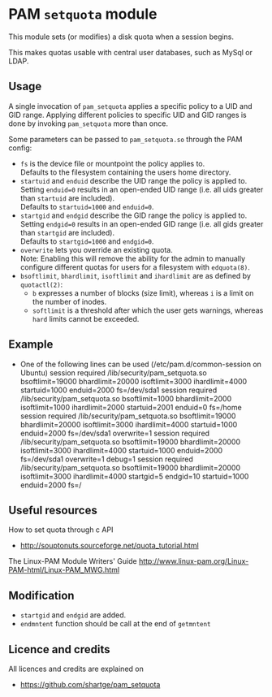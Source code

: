 PAM `setquota` module
=====================

This module sets (or modifies) a disk quota when a session begins.

This makes quotas usable with central user databases, such as MySql or LDAP.

Usage
-----
A single invocation of `pam_setquota` applies a specific policy to a UID and GID range.
Applying different policies to specific UID and GID ranges is done by invoking
`pam_setquota` more than once.

Some parameters can be passed to `pam_setquota.so` through the PAM config:
- `fs` is the device file or mountpoint the policy applies to.  
  Defaults to the filesystem containing the users home directory.
- `startuid` and `enduid` describe the UID range the policy is applied to.  
  Setting `enduid=0` results in an open-ended UID range (i.e. all uids greater
  than `startuid` are included).  
  Defaults to `startuid=1000` and `enduid=0`.
- `startgid` and `endgid` describe the GID range the policy is applied to.  
  Setting `endgid=0` results in an open-ended GID range (i.e. all gids greater
  than `startgid` are included).  
  Defaults to `startgid=1000` and `endgid=0`.
- `overwrite` lets you override an existing quota.  
  Note: Enabling this will remove the ability for the admin to manually configure
	different quotas for users for a filesystem with `edquota(8)`.
- `bsoftlimit`, `bhardlimit`, `isoftlimit` and `ihardlimit` are as defined by
  `quotactl(2)`:
  - `b` expresses a number of blocks (size limit), whereas
	`i` is a limit on the number of inodes.
  - `softlimit` is a threshold after which the user gets warnings,
	whereas `hard` limits cannot be exceeded.


Example
-------
- One of the following lines can be used (/etc/pam.d/common-session on Ubuntu)
	session    required     /lib/security/pam_setquota.so bsoftlimit=19000 bhardlimit=20000 isoftlimit=3000 ihardlimit=4000 startuid=1000 enduid=2000 fs=/dev/sda1
	session    required     /lib/security/pam_setquota.so bsoftlimit=1000 bhardlimit=2000 isoftlimit=1000 ihardlimit=2000 startuid=2001 enduid=0 fs=/home
	session    required     /lib/security/pam_setquota.so bsoftlimit=19000 bhardlimit=20000 isoftlimit=3000 ihardlimit=4000 startuid=1000 enduid=2000 fs=/dev/sda1 overwrite=1
	session    required     /lib/security/pam_setquota.so bsoftlimit=19000 bhardlimit=20000 isoftlimit=3000 ihardlimit=4000 startuid=1000 enduid=2000 fs=/dev/sda1 overwrite=1 debug=1
	session    required     /lib/security/pam_setquota.so bsoftlimit=19000 bhardlimit=20000 isoftlimit=3000 ihardlimit=4000 startgid=5 endgid=10 startuid=1000 enduid=2000 fs=/

Useful resources
-------------------
How to set quota through c API
- http://souptonuts.sourceforge.net/quota_tutorial.html

The Linux-PAM Module Writers' Guide
http://www.linux-pam.org/Linux-PAM-html/Linux-PAM_MWG.html

Modification
-------------------
- `startgid` and `endgid` are added.
- `endmntent` function should be call at the end of `getmntent`


Licence and credits
-------------------
All licences and credits are explained on
- https://github.com/shartge/pam_setquota
